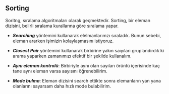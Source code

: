 ## Sorting
Soritng, sıralama algoritmaları olarak geçmektedir. Sorting, bir eleman dizisini, belirli sıralama kurallarına göre sıralama yapar. 

- ***Searching*** yöntemini kullanarak elelmanlarımzı sıraladık. Bunun sebebi, eleman ararken işimizin kolaylaşmasını istiyoruz.

- ***Closest Pair*** yöntemini kullanarak birbirine yakın saıyıları gruplandırdık ki arama yaparken zamanımızı efektif bir şekilde kullanalım.

- ***Aynı eleman kontrolü***: Birbiriyle aynı olan sayıları örüntü içerisinde kaç tane aynı eleman varsa aayısını öğrenebilirim.

- ***Mode bulma***: Eleman dizisini search ettikte sonra elemanların yan yana olanlarını sayarsam daha hızlı mode bulabilirim.